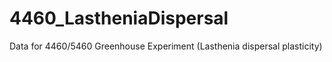 # 4460_LastheniaDispersal
Data for 4460/5460 Greenhouse Experiment (Lasthenia dispersal plasticity)
